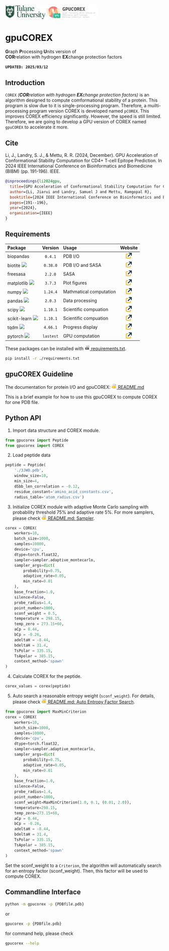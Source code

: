 <img src="images/tulane_long.png" width="128px"><img src="images/icon_bar.png" width="164px">

# gpuCOREX
**G**raph **P**rocessing **U**nits version of  
**COR**relation with hydrogen **EX**change protection factors  

**`UPDATED: 2025/03/12`**  

## Introduction
`COREX` _(**COR**relation with hydrogen **EX**change protection factors)_ is an algorithm designed to compute comformational stability of a protein. This program is slow due to it is single-processing program. Therefore, a muilti-processing program version COREX is developed named `pCOREX`. This improves COREX efficiency significantly. However, the speed is still limited. Therefore, we are going to develop a GPU version of COREX named `gpuCOREX` to accelerate it more.

## Cite  
Li, J., Landry, S. J., & Mettu, R. R. (2024, December). GPU Acceleration of Conformational Stability Computation for CD4+ T-cell Epitope Prediction. In 2024 IEEE International Conference on Bioinformatics and Biomedicine (BIBM) (pp. 191-196). IEEE.
```bibtex
@inproceedings{li2024gpu,
  title={GPU Acceleration of Conformational Stability Computation for CD4+ T-cell Epitope Prediction},
  author={Li, Jiarui and Landry, Samuel J and Mettu, Ramgopal R},
  booktitle={2024 IEEE International Conference on Bioinformatics and Biomedicine (BIBM)},
  pages={191--196},
  year={2024},
  organization={IEEE}
}
```

## Requirements
|Package|Version|Usage|Website|
|:------|:-----:|:----|:-----:|
|biopandas|`0.4.1`|PDB I/O|[<img src="images/icons/link.png" width="20pt">](https://biopandas.github.io/biopandas/)|
|biotite <img src="https://www.biotite-python.org/_static/assets/general/biotite_logo_s.png" width="42pt">|`0.38.0`|PDB I/O and SASA|[<img src="images/icons/link.png" width="20pt">](https://www.biotite-python.org/)|
|freesasa|`2.2.0`|SASA|[<img src="images/icons/link.png" width="20pt">](https://freesasa.github.io/python/)|
|matplotlib <img src="https://matplotlib.org/_static/logo_light.svg" width="54pt">|`3.7.3`|Plot figures|[<img src="images/icons/link.png" width="20pt">](https://matplotlib.org/)|
|numpy <img src="https://numpy.org/images/logo.svg" width="16pt">|`1.24.4`|Mathmatical computation|[<img src="images/icons/link.png" width="20pt">](https://numpy.org/)|
|pandas <img src="https://pandas.pydata.org/docs/_static/pandas.svg" width="52pt">|`2.0.3`|Data processing|[<img src="images/icons/link.png" width="20pt">](https://pandas.pydata.org/)|
|scipy <img src="https://scipy.org/images/logo.svg" width="16pt">|`1.10.1`|Scientific compuation|[<img src="images/icons/link.png" width="20pt">](https://scipy.org/)|
|scikit-learn <img src="https://scikit-learn.org/stable/_static/scikit-learn-logo-small.png" width="42pt">|`1.10.1`|Scientific compuation|[<img src="images/icons/link.png" width="20pt">](https://scikit-learn.org/stable/)|
|tqdm <img src="https://tqdm.github.io/img/logo-trans.gif" width="16pt">|`4.66.1`|Progress display|[<img src="images/icons/link.png" width="20pt">](https://tqdm.github.io/docs/tqdm/)|
|pytorch <img src="https://pytorch.org/assets/images/logo-icon.svg" width="16pt">|`lastest`|GPU computation|[<img src="images/icons/link.png" width="20pt">](https://pytorch.org/)|

These packages can be installed with [<img src="images/icons/file/txt.png" width="16pt"> requirements.txt](./requirements.txt).   
```bash
pip install -r ./requirements.txt
```

## gpuCOREX Guideline
The documentation for protein I/O and gpuCOREX: [<img src="images/icons/file/md.png" width="16pt"> README.md](./docs/document.md)

This is a brief example for how to use this gpuCOREX to compute COREX for one PDB file.

## Python API
1. Import data structure and COREX module.
```python
from gpucorex import Peptide
from gpucorex import COREX
```
2. Load peptide data
```python
peptide = Peptide(
    './3JWO.pdb',
    window_size=10,
    min_size=4,
    dSbb_len_correlation = -0.12,
    residue_constant='amino_acid_constants.csv',
    radius_table='atom_radius.csv')
```
3. Initialize COREX module with adaptive Monte Carlo sampling with probability threshold 75% and adaptive rate 5%. For more samplers, please check [<img src="images/icons/file/md.png" width="16pt"> README.md: Sampler](./docs/code/README.md#sampler).
```python
corex = COREX(
    workers=10,
    batch_size=1000,
    samples=10000,
    device='cpu',
    dtype=torch.float32,
    sampler=sampler.adaptive_montecarlo, 
    sampler_args=dict(
        probability=0.75,
        adaptive_rate=0.05,
        min_rate=0.01
    ),
    base_fraction=1.0,
    silence=False,
    probe_radius=1.4,
    point_number=1000,
    sconf_weight = 0.5,
    temperature = 298.15,
    temp_zero = 273.15+60,
    aCp = 0.44,
    bCp = -0.26,
    adeltaH = -8.44,
    bdeltaH = 31.4,
    TsPolar = 335.15,
    TsApolar = 385.15,
    context_method='spawn'
)
```
4. Calculate COREX for the peptide.
```python
corex_values = corex(peptide)
```
5. Auto search a reasonable entropy weight (`sconf_weight`).
For details, please check [<img src="images/icons/file/md.png" width="16pt"> README.md: Auto Entropy Factor Search](./docs/document.md#auto-entropy-factor-search).
```python
from gpucorex import MaxMinCriterion
corex = COREX(
    workers=10,
    batch_size=1000,
    samples=10000,
    device='cpu',
    dtype=torch.float32,
    sampler=sampler.adaptive_montecarlo, 
    sampler_args=dict(
        probability=0.75,
        adaptive_rate=0.05,
        min_rate=0.01
    ),
    base_fraction=1.0,
    silence=False,
    probe_radius=1.4,
    point_number=1000,
    sconf_weight=MaxMinCriterion(1.0, 0.1, (0.01, 2.0)),
    temperature=298.15,
    temp_zero=273.15+60,
    aCp = 0.44,
    bCp = -0.26,
    adeltaH = -8.44,
    bdeltaH = 31.4,
    TsPolar = 335.15,
    TsApolar = 385.15,
    context_method='spawn'
)
```
Set the sconf_weight to a `Criterion`, the algorithm will automatically search for an entropy factor (sconf_weight).
Then, this factor will be used to compute COREX.

## Commandline Interface
```bash
python -m gpucorex -p {PDBfile.pdb}
```
or
```bash
gpucorex -p {PDBfile.pdb}
```
for command help, please check
```bash
gpucorex --help
```